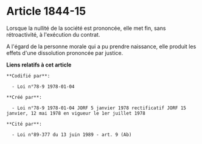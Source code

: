 # Article 1844-15

Lorsque la nullité de la société est prononcée, elle met fin, sans rétroactivité, à l'exécution du contrat.

A l'égard de la personne morale qui a pu prendre naissance, elle produit les effets d'une dissolution prononcée par justice.

**Liens relatifs à cet article**

	**Codifié par**:

	  - Loi n°78-9 1978-01-04

	**Créé par**:

	  - Loi n°78-9 1978-01-04 JORF 5 janvier 1978 rectificatif JORF 15 janvier, 12 mai 1978 en vigueur le 1er juillet 1978

	**Cité par**:

	  - Loi n°89-377 du 13 juin 1989 - art. 9 (Ab)
